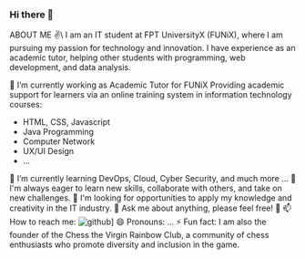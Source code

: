 ### Hi there 👋

<!--
**nguyenhoangminh1106/nguyenhoangminh1106** is a ✨ _special_ ✨ repository because its `README.md` (this file) appears on your GitHub profile.

Here are some ideas to get you started:

- 🔭 I’m currently working on ...
- 🌱 I’m currently learning ...
- 👯 I’m looking to collaborate on ...
- 🤔 I’m looking for help with ...
- 💬 Ask me about ...
- 📫 How to reach me: ...
- 😄 Pronouns: ...
- ⚡ Fun fact: ...
-->

ABOUT ME ✌️\\
I am an IT student at FPT UniversityX (FUNiX), where I am pursuing my passion for technology and innovation. I have experience as an academic tutor, helping other students with programming, web development, and data analysis.  

🔭 I’m currently working as Academic Tutor for FUNiX
  Providing academic support for learners via an online training system in information technology courses:
- HTML, CSS, Javascript
- Java Programming
- Computer Network
- UX/UI Design
- ...
  
🌱 I’m currently learning DevOps, Cloud, Cyber Security, and much more ...
👯 I'm always eager to learn new skills, collaborate with others, and take on new challenges.
🤔 I'm looking for opportunities to apply my knowledge and creativity in the IT industry.
💬 Ask me about anything, please feel free! 💪
📫 How to reach me:
![github](https://img.shields.io/badge/GitHub-000000?style=for-the-badge&logo=GitHub&logoColor=white)]
😄 Pronouns: ...
⚡ Fun fact: I am also the founder of the Chess the Virgin Rainbow Club, a community of chess enthusiasts who promote diversity and inclusion in the game.
